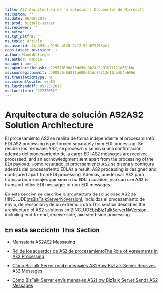 ```yaml
---
title: AS2 Arquitectura de la solución | Documentos de Microsoft
ms.custom: ''
ms.date: 06/08/2017
ms.prod: biztalk-server
ms.reviewer: ''
ms.suite: ''
ms.tgt_pltfrm: ''
ms.topic: article
ms.assetid: 41e493ba-919b-4520-9c12-92d6757984ef
caps.latest.revision: 11
author: MandiOhlinger
ms.author: mandia
manager: anneta
ms.openlocfilehash: c22557059bd13dd99e0b24a2291b7f121d561bbc
ms.sourcegitcommit: cb908c540d8f1a692d01dc8f313e16cb4b4e696d
ms.translationtype: MT
ms.contentlocale: es-ES
ms.lasthandoff: 09/20/2017
ms.locfileid: "22230052"
---
```

# <a name="as2-solution-architecture"></a><span data-ttu-id="99f2a-102">Arquitectura de solución AS2</span><span class="sxs-lookup"><span data-stu-id="99f2a-102">AS2 Solution Architecture</span></span>
<span data-ttu-id="99f2a-103">El procesamiento AS2 se realiza de forma independiente al procesamiento EDI.</span><span class="sxs-lookup"><span data-stu-id="99f2a-103">AS2 processing is performed separately from EDI processing.</span></span> <span data-ttu-id="99f2a-104">Se reciben los mensajes AS2, se procesan y se envía una confirmación además del procesamiento de la carga EDI.</span><span class="sxs-lookup"><span data-stu-id="99f2a-104">AS2 messages are received, processed, and an acknowledgment sent apart from the processing of the EDI payload.</span></span> <span data-ttu-id="99f2a-105">Como resultado, el procesamiento AS2 se diseña y configura además del procesamiento EDI.</span><span class="sxs-lookup"><span data-stu-id="99f2a-105">As a result, AS2 processing is designed and configured apart from EDI processing.</span></span> <span data-ttu-id="99f2a-106">Además, puede usar AS2 para transportar mensajes que sean o no EDI.</span><span class="sxs-lookup"><span data-stu-id="99f2a-106">In addition, you can use AS2 to transport either EDI messages or non-EDI messages.</span></span>  
  
 <span data-ttu-id="99f2a-107">En esta sección se describe la arquitectura de soluciones AS2 de [!INCLUDE[btsBizTalkServerNoVersion](../includes/btsbiztalkservernoversion-md.md)], incluidos el procesamiento de envío, de recepción y de un extremo a otro.</span><span class="sxs-lookup"><span data-stu-id="99f2a-107">This section describes the architecture of AS2 solutions on [!INCLUDE[btsBizTalkServerNoVersion](../includes/btsbiztalkservernoversion-md.md)], including end-to-end, receive-side, and send-side processing.</span></span>  
  
## <a name="in-this-section"></a><span data-ttu-id="99f2a-108">En esta sección</span><span class="sxs-lookup"><span data-stu-id="99f2a-108">In This Section</span></span>  
  
-   [<span data-ttu-id="99f2a-109">Mensajería AS2</span><span class="sxs-lookup"><span data-stu-id="99f2a-109">AS2 Messaging</span></span>](../core/as2-messaging.md)  
  
-   [<span data-ttu-id="99f2a-110">Rol de los acuerdos de AS2 de procesamiento</span><span class="sxs-lookup"><span data-stu-id="99f2a-110">The Role of Agreements in AS2 Processing</span></span>](../core/the-role-of-agreements-in-as2-processing.md)  
  
-   [<span data-ttu-id="99f2a-111">Cómo BizTalk Server recibe mensajes AS2</span><span class="sxs-lookup"><span data-stu-id="99f2a-111">How BizTalk Server Receives AS2 Messages</span></span>](../core/how-biztalk-server-receives-as2-messages.md)  
  
-   [<span data-ttu-id="99f2a-112">Cómo BizTalk Server envía mensajes AS2</span><span class="sxs-lookup"><span data-stu-id="99f2a-112">How BizTalk Server Sends AS2 Messages</span></span>](../core/how-biztalk-server-sends-as2-messages.md)